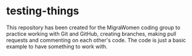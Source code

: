 # testing-things

This repository has been created for the MigraWomen coding group to practice working with Git and GitHub, creating branches, making pull requests and commenting on each other's code. The code is just a basic example to have something to work with. 
